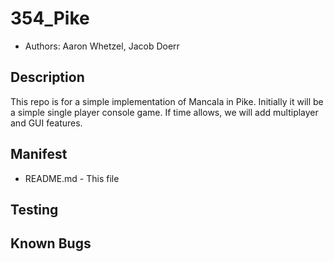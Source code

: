 # 354_Pike
* Authors: Aaron Whetzel, Jacob Doerr

## Description
This repo is for a simple implementation of Mancala in Pike. Initially
it will be a simple single player console game. If time allows, we will
add multiplayer and GUI features. 

## Manifest
* README.md - This file

## Testing

## Known Bugs
